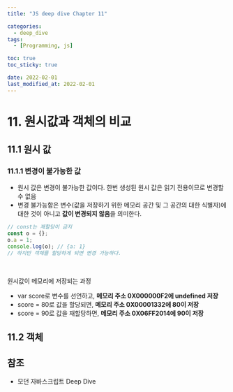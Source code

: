 ```yaml
---
title: "JS deep dive Chapter 11"

categories:
  - deep_dive
tags:
  - [Programming, js]

toc: true
toc_sticky: true

date: 2022-02-01
last_modified_at: 2022-02-01
---
```


<div style="margin-bottom:41px"></div>

# 11. 원시값과 객체의 비교

## 11.1 원시 값

### 11.1.1 변경이 불가능한 값

- 원시 값은 변경이 불가능한 값이다. 한번 생성된 원시 값은 읽기 전용이므로 변경할 수 없음
- 변경 불가능함은 변수(값을 저장하기 위한 메모리 공간 및 그 공간의 대한 식별자)에 대한 것이 아니고 **값이 변경되지 않음**을 의미한다.

```js
// const는 재할당이 금지
const o = {};
o.a = 1;
console.log(o); // {a: 1}
// 하지만 객체를 할당하게 되면 변경 가능하다.
```

<br />

원시값이 메모리에 저장되는 과정

- var score로 변수를 선언하고, **메모리 주소 0X000000F2에 undefined 저장**
- score = 80로 값을 할당되면, **메모리 주소 0X00001332에 80이 저장**
- score = 90로 값을 재할당하면, **메모리 주소 0X06FF2014에 90이 저장**

## 11.2 객체

## 참조

- 모던 자바스크립트 Deep Dive
